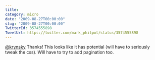 ```yaml
---
title: 
category: micro
date: "2009-08-27T00:00:00"
slug: "2009-08-27T00:00:00"
TwitterId: 3574555898
TweetUrl: https://twitter.com/mark_philpot/status/3574555898
---
```


[@krynsky](https://twitter.com/krynsky) Thanks! This looks like it has potential
(will have to seriously tweak the css). Will have to try to add pagination too.
